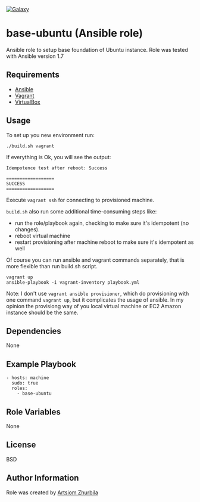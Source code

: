 [![Galaxy](http://img.shields.io/badge/galaxy-zhurbilo.base--ubuntu-blue.svg?style=flat-square)](https://galaxy.ansible.com/list#/roles/2046)

base-ubuntu (Ansible role)
=========

Ansible role to setup base foundation of Ubuntu instance.
Role was tested with Ansible version 1.7

Requirements
------------

- [Ansible](http://docs.ansible.com/intro_installation.html)
- [Vagrant](http://www.vagrantup.com/downloads.html)
- [VirtualBox](https://www.virtualbox.org/wiki/Downloads)

Usage
------------
To set up you new environment run:

    ./build.sh vagrant

If everything is Ok, you will see the output:

    Idempotence test after reboot: Success
    
    ==================
    SUCCESS
    ==================
    
Execute `vagrant ssh` for connecting to provisioned machine.
 
`build.sh` also run some additional time-consuming steps like:
  
* run the role/playbook again, checking to make sure it's idempotent (no changes).
* reboot virtual machine
* restart provisioning after machine reboot to make sure it's idempotent as well

Of course you can run ansible and vagrant commands separately, that is more flexible than run build.sh script.

    vagrant up
    ansible-playbook -i vagrant-inventory playbook.yml

Note: I don't use `vagrant ansible provisioner`, which do provisioning with one command `vagrant up`, but it complicates the usage of ansible.
In my opinion the provisiong way of you local virtual machine or EC2 Amazon instance should be the same.


Dependencies
------------

None


Example Playbook
------------
       
    - hosts: machine
      sudo: true
      roles:
        - base-ubuntu
        


Role Variables
------------

None


License
-------

BSD

Author Information
------------------

Role was created by [Artsiom Zhurbila](http://www.linkedin.com/in/zhurbila)